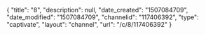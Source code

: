 {
    "title": "8",
    "description": null,
    "date_created": "1507084709",
    "date_modified": "1507084709",
    "channelid": "117406392",
    "type": "captivate",
    "layout": "channel",
    "url": "\/c\/8\/117406392"
}